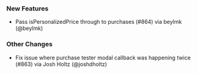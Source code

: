 ### New Features
* Pass isPersonalizedPrice through to purchases (#864) via beylmk (@beylmk)
### Other Changes
* Fix issue where purchase tester modal callback was happening twice (#863) via Josh Holtz (@joshdholtz)
